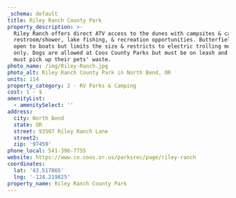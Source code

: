 ```yaml
---
_schema: default
title: Riley Ranch County Park
property_description: >-
  Riley Ranch offers direct ATV access to the dunes with campsites & cabins,
  restroom/shower, lake fishing, & recreation opportunities. Butterfield Lake is
  open to boats but limits the size & restricts to electric trolling motors
  only. Dogs are allowed at Coos County Parks but must be on leash and owners
  must pick up their pets' waste.
photo_name: /img/Riley-Ranch.jpg
photo_alt: Riley Ranch County Park in North Bend, OR
units: 114
property_category: 2 - RV Parks & Camping
cost: 1 - $
amenityList:
  - amenitySelect: ''
address:
  city: North Bend
  state: OR
  street: 93507 Riley Ranch Lane
  street2:
  zip: '97459'
phone_local: 541-396-7755
website: https://www.co.coos.or.us/parksrec/page/riley-ranch
coordinates:
  lat: '43.517865'
  lng: '-124.219825'
property_name: Riley Ranch County Park
---
```

